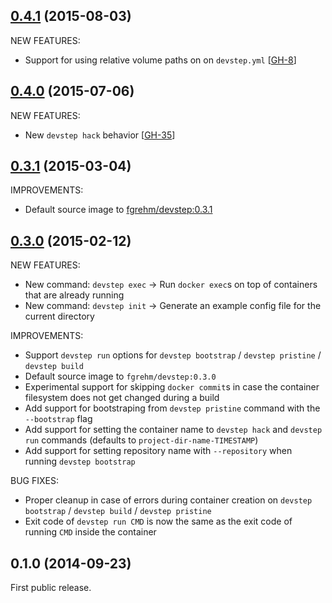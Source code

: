 ## [0.4.1](https://github.com/fgrehm/devstep-cli/compare/v0.4.0...v0.4.1) (2015-08-03)

NEW FEATURES:
  - Support for using relative volume paths on on `devstep.yml` [[GH-8]]

[GH-8]: https://github.com/fgrehm/devstep-cli/issues/8

## [0.4.0](https://github.com/fgrehm/devstep-cli/compare/v0.3.1...v0.4.0) (2015-07-06)

NEW FEATURES:
  - New `devstep hack` behavior [[GH-35]]

[GH-35]: https://github.com/fgrehm/devstep-cli/issues/35

## [0.3.1](https://github.com/fgrehm/devstep-cli/compare/v0.3.0...v0.3.1) (2015-03-04)

IMPROVEMENTS:

  - Default source image to [fgrehm/devstep:0.3.1](https://github.com/fgrehm/devstep/releases/tag/v0.3.1)


## [0.3.0](https://github.com/fgrehm/devstep-cli/compare/v0.1.0...v0.3.0) (2015-02-12)

NEW FEATURES:

  - New command: `devstep exec` -> Run `docker exec`s on top of containers that are already running
  - New command: `devstep init` -> Generate an example config file for the current directory

IMPROVEMENTS:

  - Support `devstep run` options for `devstep bootstrap` / `devstep pristine` / `devstep build`
  - Default source image to `fgrehm/devstep:0.3.0`
  - Experimental support for skipping `docker commit`s in case the container filesystem does not get changed during a build
  - Add support for bootstraping from `devstep pristine` command with the `--bootstrap` flag
  - Add support for setting the container name to `devstep hack` and `devstep run` commands (defaults to `project-dir-name-TIMESTAMP`)
  - Add support for setting repository name with `--repository` when running `devstep bootstrap`

BUG FIXES:

  - Proper cleanup in case of errors during container creation on `devstep bootstrap` / `devstep build` / `devstep pristine`
  - Exit code of `devstep run CMD` is now the same as the exit code of running `CMD` inside the container

## 0.1.0 (2014-09-23)

First public release.
